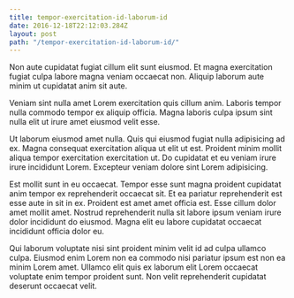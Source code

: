```yaml
---
title: tempor-exercitation-id-laborum-id
date: 2016-12-18T22:12:03.284Z
layout: post
path: "/tempor-exercitation-id-laborum-id/"
---
```


Non aute cupidatat fugiat cillum elit sunt eiusmod. Et magna exercitation fugiat culpa labore magna veniam occaecat non. Aliquip laborum aute minim ut cupidatat anim sit aute.

Veniam sint nulla amet Lorem exercitation quis cillum anim. Laboris tempor nulla commodo tempor ex aliquip officia. Magna laboris culpa ipsum sint nulla elit ut irure amet eiusmod velit esse.

Ut laborum eiusmod amet nulla. Quis qui eiusmod fugiat nulla adipisicing ad ex. Magna consequat exercitation aliqua ut elit ut est. Proident minim mollit aliqua tempor exercitation exercitation ut. Do cupidatat et eu veniam irure irure incididunt Lorem. Excepteur veniam dolore sint Lorem adipisicing.

Est mollit sunt in eu occaecat. Tempor esse sunt magna proident cupidatat anim tempor ex reprehenderit occaecat sit. Et ea pariatur reprehenderit est esse aute in sit in ex. Proident est amet amet officia est. Esse cillum dolor amet mollit amet. Nostrud reprehenderit nulla sit labore ipsum veniam irure dolor incididunt do eiusmod. Magna elit eu labore cupidatat occaecat incididunt officia dolor eu.

Qui laborum voluptate nisi sint proident minim velit id ad culpa ullamco culpa. Eiusmod enim Lorem non ea commodo nisi pariatur ipsum est non ea minim Lorem amet. Ullamco elit quis ex laborum elit Lorem occaecat voluptate enim tempor proident sunt. Non velit reprehenderit cupidatat deserunt occaecat velit.